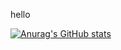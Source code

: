 hello

[![Anurag's GitHub stats](https://github-readme-stats.vercel.app/api?username=antonin-alves)](https://github.com/anuraghazra/github-readme-stats)
